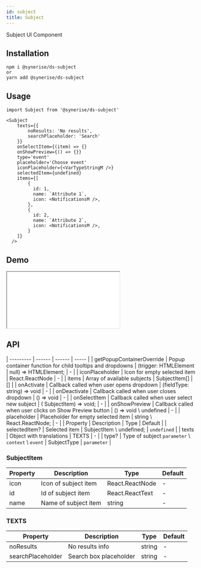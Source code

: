 ```yaml
---
id: subject
title: Subject
---
```


Subject UI Component

## Installation
```
npm i @synerise/ds-subject
or
yarn add @synerise/ds-subject
```

## Usage
```
import Subject from '@synerise/ds-subject'

<Subject
    texts={{
        noResults: 'No results',
        searchPlaceholder: 'Search'
    }}
    onSelectItem={(item) => {}
    onShowPreview={() => {}}
    type='event'
    placeholder='Choose event'
    iconPlaceholder={<VarTypeStringM />}
    selectedItem={undefined}
    items={[
        {
          id: 1,
          name: `Attribute 1`,
          icon: <NotificationsM />,
        },
        {
          id: 2,
          name: `Attribute 2`,
          icon: <NotificationsM />,
        }
    ]}
  />

```

## Demo

<iframe src="/storybook-static/iframe.html?id=components-subject--default"></iframe>

## API

| ---------                 | ------                                                     | ------                                        | -----       | 
| getPopupContainerOverride | Popup container function for child tooltips and dropdowns  | (trigger: HTMLElement | null) => HTMLElement; | -           |
| iconPlaceholder           | Icon for empty selected item                               | React.ReactNode                               | -           | 
| items                     | Array of available subjects                                | SubjectItem[]                                 | []          | 
| onActivate                | Callback called when user opens dropdown                   | (fieldType: string) => void                   | -           |
| onDeactivate              | Callback called when user closes dropdown                  | () => void                                    | -           |
| onSelectItem              | Callback called when user select new subject               | ( SubjectItem) => void;                       | -           | 
| onShowPreview             | Callback called when user clicks on Show Preview button    | () => void \ undefined                        | -           | 
| placeholder               | Placeholder for empty selected item                        | string \ React.ReactNode;                     | -           | 
| Property                  | Description                                                | Type                                          | Default     | 
| selectedItem?             | Selected item                                              | SubjectItem \ undefined;                      | `undefined` | 
| texts                     | Object with translations                                   | TEXTS                                         | -           | 
| type?                     | Type of subject `parameter` \ `context` \ `event`          | SubjectType                                   | `parameter` | 

 

### SubjectItem

| Property  | Description          | Type            | Default | 
| --------- | ------               | ------          | -----   | 
| icon      | Icon of subject item | React.ReactNode | -       | 
| id        | Id of subject item   | React.ReactText | -       | 
| name      | Name of subject item | string          | -       | 

 

### TEXTS
| Property          | Description            | Type   | Default | 
| ---------         | ------                 | ------ | -----   | 
| noResults         | No results info        | string | -       | 
| searchPlaceholder | Search box placeholder | string | -       | 

    

